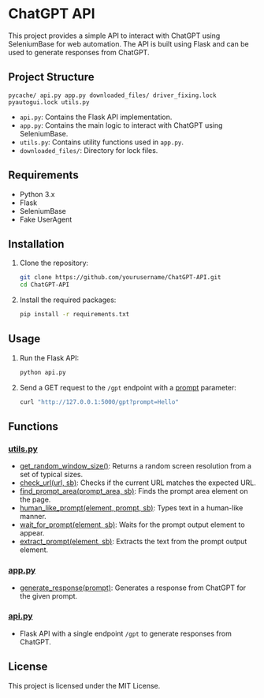 # ChatGPT API

This project provides a simple API to interact with ChatGPT using SeleniumBase for web automation. The API is built using Flask and can be used to generate responses from ChatGPT.

## Project Structure

```
pycache/ api.py app.py downloaded_files/ driver_fixing.lock pyautogui.lock utils.py

```

- `api.py`: Contains the Flask API implementation.
- `app.py`: Contains the main logic to interact with ChatGPT using SeleniumBase.
- `utils.py`: Contains utility functions used in `app.py`.
- `downloaded_files/`: Directory for lock files.

## Requirements

- Python 3.x
- Flask
- SeleniumBase
- Fake UserAgent

## Installation

1. Clone the repository:
    ```sh
    git clone https://github.com/yourusername/ChatGPT-API.git
    cd ChatGPT-API
    ```

2. Install the required packages:
    ```sh
    pip install -r requirements.txt
    ```

## Usage

1. Run the Flask API:
    ```sh
    python api.py
    ```

2. Send a GET request to the `/gpt` endpoint with a [prompt](http://_vscodecontentref_/5) parameter:
    ```sh
    curl "http://127.0.0.1:5000/gpt?prompt=Hello"
    ```

## Functions

### [utils.py](http://_vscodecontentref_/6)

- [get_random_window_size()](http://_vscodecontentref_/7): Returns a random screen resolution from a set of typical sizes.
- [check_url(url, sb)](http://_vscodecontentref_/8): Checks if the current URL matches the expected URL.
- [find_prompt_area(prompt_area, sb)](http://_vscodecontentref_/9): Finds the prompt area element on the page.
- [human_like_prompt(element, prompt, sb)](http://_vscodecontentref_/10): Types text in a human-like manner.
- [wait_for_prompt(element, sb)](http://_vscodecontentref_/11): Waits for the prompt output element to appear.
- [extract_prompt(element, sb)](http://_vscodecontentref_/12): Extracts the text from the prompt output element.

### [app.py](http://_vscodecontentref_/13)

- [generate_response(prompt)](http://_vscodecontentref_/14): Generates a response from ChatGPT for the given prompt.

### [api.py](http://_vscodecontentref_/15)

- Flask API with a single endpoint `/gpt` to generate responses from ChatGPT.

## License

This project is licensed under the MIT License.
